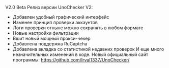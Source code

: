 V2.0 Beta
Релиз версии UnoChecker V2:
- Добавлен удобный графический интерфейс
- Изменен принцип проверки аккаунтов
- Логи проверки отныне можно сохранять в любом формате
- Новые настройки фильтрации
- Вшит новый мощный прокси-чекер
- Добавлена поддержка RuCaptcha
- Добавлена вкладка со статистикой недавних проверок
И еще много незначительных изменений в коде.
Новый официальный сайт программы: https://github.com/Irval1337/UnoChecker/
